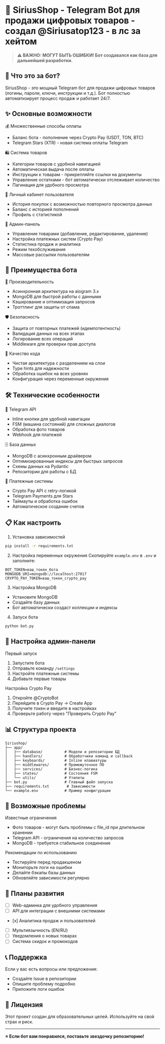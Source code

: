 # 🛒 SiriusShop - Telegram Bot для продажи цифровых товаров - создал @Siriusatop123 - в лс за хейтом

> **⚠️ ВАЖНО: МОГУТ БЫТЬ ОШИБКИ! Бот создавался как база для дальнейшей разработки.**

## 🚀 Что это за бот?

SiriusShop - это мощный Telegram бот для продажи цифровых товаров (логины, пароли, ключи, инструкции и т.д.). Бот полностью автоматизирует процесс продаж и работает 24/7.

## ✨ Основные возможности

💰 Множественные способы оплаты
- Баланс бота - пополнение через Crypto Pay (USDT, TON, BTC)
- Telegram Stars (XTR) - новая система оплаты Telegram

🛍️ Система товаров
- Категории товаров с удобной навигацией
- Автоматическая выдача после оплаты
- Инструкции к товарам - прикрепляйте ссылки на документы
- Управление остатками - бот автоматически отслеживает количество
- Пагинация для удобного просмотра

👤 Личный кабинет пользователя
- История покупок с возможностью повторного просмотра данных
- Баланс с историей пополнений
- Профиль с статистикой

🔧 Админ-панель
- Управление товарами (добавление, редактирование, удаление)
- Настройка платежных систем (Crypto Pay)
- Статистика продаж и аналитика
- Режим техобслуживания
- Массовые рассылки пользователям

## 🎯 Преимущества бота

🚀 Производительность
- Асинхронная архитектура на aiogram 3.x
- MongoDB для быстрой работы с данными
- Кэширование и оптимизация запросов
- Троттлинг для защиты от спама

🛡️ Безопасность
- Защита от повторных платежей (идемпотентность)
- Валидация данных на всех этапах
- Логирование всех операций
- Middleware для проверки прав доступа

💎 Качество кода
- Чистая архитектура с разделением на слои
- Type hints для надежности
- Обработка ошибок на всех уровнях
- Конфигурация через переменные окружения

## 🛠️ Технические особенности

📱 Telegram API
- Inline кнопки для удобной навигации
- FSM (машина состояний) для сложных диалогов
- Обработка фото товаров
- Webhook для платежей

🗄️ База данных
- MongoDB с асинхронным драйвером
- Оптимизированные индексы для быстрых запросов
- Схемы данных на Pydantic
- Репозитории для работы с БД

🔄 Платежные системы
- Crypto Pay API с retry-логикой
- Telegram Payments для Stars
- Таймауты и обработка ошибок
- Автоматическое создание счетов

## 📋 Как настроить

1. Установка зависимостей
```bash
pip install -r requirements.txt
```

2. Настройка переменных окружения
Скопируйте `example.env` в `.env` и заполните:
```env
BOT_TOKEN=ваш_токен_бота
MONGODB_URI=mongodb://localhost:27017
CRYPTO_PAY_TOKEN=ваш_токен_crypto_pay
```

3. Настройка MongoDB
- Установите MongoDB
- Создайте базу данных
- Бот автоматически создаст коллекции и индексы

4. Запуск бота
```bash
python bot.py
```

## 🔧 Настройка админ-панели

Первый запуск
1. Запустите бота
2. Отправьте команду `/settings`
3. Настройте платежные системы
4. Добавьте первые товары

Настройка Crypto Pay
1. Откройте @CryptoBot
2. Перейдите в Crypto Pay → Create App
3. Получите токен и введите в настройках
4. Проверьте работу через "Проверить Crypto Pay"

## 📊 Структура проекта

```
Siriushop/
├── app/
│   ├── database/          # Модели и репозитории БД
│   ├── handlers/          # Обработчики команд и callback
│   ├── keyboards/         # Inline клавиатуры
│   ├── middlewares/       # Промежуточное ПО
│   ├── services/          # Бизнес-логика
│   ├── states/            # Состояния FSM
│   └── utils/             # Утилиты
├── bot.py                 # Главный файл запуска
├── requirements.txt        # Зависимости
└── example.env            # Пример конфигурации
```

## 🚨 Возможные проблемы

Известные ограничения
- Фото товаров - могут быть проблемы с file_id при длительном хранении
- Telegram API - ограничения на количество запросов
- MongoDB - требуется стабильное соединение

Рекомендации по использованию
- Тестируйте перед продакшеном
- Мониторьте логи на ошибки
- Делайте бэкапы базы данных
- Обновляйте зависимости регулярно

## 🔮 Планы развития

- [ ] Web-админка для удобного управления
- [ ] API для интеграции с внешними системами
- [х] Аналитика продаж и пользователей
- [ ] Мультиязычность (EN/RU)
- [ ] Уведомления о новых товарах
- [ ] Система скидок и промокодов

## 📞 Поддержка

Если у вас есть вопросы или предложения:
- Создайте Issue в репозитории
- Опишите проблему подробно
- Приложите логи ошибок

## 📄 Лицензия

Этот проект создан для образовательных целей. Используйте на свой страх и риск.

---

**⭐ Если бот вам понравился, поставьте звездочку репозиторию!**
